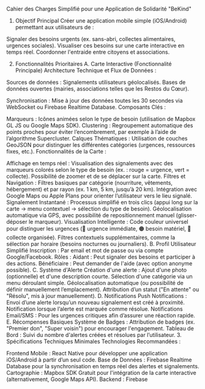 Cahier des Charges Simplifié pour une Application de Solidarité "BeKind"

1. Objectif Principal
Créer une application mobile simple (iOS/Android) permettant aux utilisateurs de :

Signaler des besoins urgents (ex. sans-abri, collectes alimentaires, urgences sociales).
Visualiser ces besoins sur une carte interactive en temps réel.
Coordonner l'entraide entre citoyens et associations.


2. Fonctionnalités Prioritaires
A. Carte Interactive (Fonctionnalité Principale)
Architecture Technique et Flux de Données :

Sources de données :
Signalements utilisateurs géolocalisés.
Bases de données ouvertes (mairies, associations telles que les Restos du Cœur).


Synchronisation :
Mise à jour des données toutes les 30 secondes via WebSocket ou Firebase Realtime Database.
Composants Clés :

Marqueurs :
Icônes animées selon le type de besoin (utilisation de Mapbox GL JS ou Google Maps SDK).
Clustering :
Regroupement automatique des points proches pour éviter l’encombrement, par exemple à l’aide de l’algorithme Supercluster.
Calques Thématiques :
Utilisation de couches GeoJSON pour distinguer les différentes catégories (urgences, ressources fixes, etc.).
Fonctionnalités de la Carte :

Affichage en temps réel :
Visualisation des signalements avec des marqueurs colorés selon le type de besoin (ex. : rouge = urgence, vert = collecte).
Possibilité de zoomer et de se déplacer sur la carte.
Filtres et Navigation :
Filtres basiques par catégorie (nourriture, vêtements, hébergement) et par rayon (ex. 1 km, 5 km, jusqu’à 20 km).
Intégration avec Google Maps ou Apple Plans pour orienter l’utilisateur vers le lieu signalé.
Signalement Instantané :
Processus simplifié en trois clics (appui long sur la carte → menu contextuel → sélection du type de besoin).
Géolocalisation automatique via GPS, avec possibilité de repositionnement manuel (glisser-déposer le marqueur).
Visualisation Intelligente :
Code couleur universel pour distinguer les urgences (🔴 urgence immédiate, 🟠 besoin matériel, 🔵 collecte organisée).
Filtres contextuels supplémentaires, comme la sélection par horaire (besoins nocturnes ou journaliers).
B. Profil Utilisateur Simplifié
Inscription :
Par email et mot de passe ou via compte Google/Facebook.
Rôles :
Aidant : Peut signaler des besoins et participer à des actions.
Bénéficiaire : Peut demander de l'aide (avec option anonyme possible).
C. Système d'Alerte
Création d'une alerte :
Ajout d'une photo (optionnelle) et d'une description courte.
Sélection d'une catégorie via un menu déroulant simple.
Géolocalisation automatique (ou possibilité de définir manuellement l’emplacement).
Attribution d’un statut ("En attente" ou "Résolu", mis à jour manuellement).
D. Notifications
Push Notifications :
Envoi d’une alerte lorsqu’un nouveau signalement est créé à proximité.
Notification lorsque l’alerte est marquée comme résolue.
Notifications Email/SMS :
Pour les urgences critiques afin d’assurer une réaction rapide.
E. Récompenses Basiques
Système de Badges :
Attribution de badges (ex. "Premier don", "Super voisin") pour encourager l'engagement.
Tableau de Bord :
Suivi du nombre d'alertes créées et résolues par l’utilisateur.
3. Spécifications Techniques Minimales
Technologies Recommandées :

Frontend Mobile :
React Native pour développer une application iOS/Android à partir d’un seul code.
Base de Données :
Firebase Realtime Database pour la synchronisation en temps réel des alertes et signalements.
Cartographie :
Mapbox SDK Gratuit pour l'intégration de la carte interactive (alternativement, Google Maps API).
Backend :
Firebase